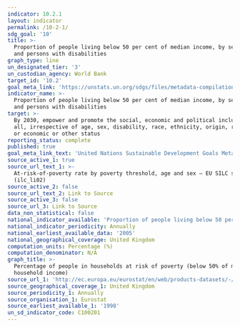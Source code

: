 ```yaml
---
indicator: 10.2.1
layout: indicator
permalink: /10-2-1/
sdg_goal: '10'
title: >-
  Proportion of people living below 50 per cent of median income, by sex, age
  and persons with disabilities
graph_type: line
un_designated_tier: '3'
un_custodian_agency: World Bank
target_id: '10.2'
goal_meta_link: 'https://unstats.un.org/sdgs/files/metadata-compilation/Metadata-Goal-10.pdf '
indicator_name: >-
  Proportion of people living below 50 per cent of median income, by sex, age
  and persons with disabilities
target: >-
  By 2030, empower and promote the social, economic and political inclusion of
  all, irrespective of age, sex, disability, race, ethnicity, origin, religion
  or economic or other status
reporting_status: complete
published: true
goal_meta_link_text: 'United Nations Sustainable Development Goals Metadata: 10.2.1'
source_active_1: true
source_url_text_1: >-
  At-risk-of-poverty rate by poverty threshold, age and sex – EU SILC survey
  (ilc_li02)
source_active_2: false
source_url_text_2: Link to Source
source_active_3: false
source_url_3: Link to Source
data_non_statistical: false
national_indicator_available: 'Proportion of people living below 50 per cent of median income, by age and sex'
national_indicator_periodicity: Annually
national_earliest_available_data: '2005'
national_geographical_coverage: United Kingdom
computation_units: Percentage (%)
computation_denominator: N/A
graph_title: >-
  Percentage of people in households at risk of poverty (below 50% of median UK
  household income)
source_url_1: 'http://ec.europa.eu/eurostat/en/web/products-datasets/-/ILC_LI02 '
source_geographical_coverage_1: United Kingdom
source_periodicity_1: Annually
source_organisation_1: Eurostat
source_earliest_available_1: '1998'
un_sd_indicator_code: C100201
---
```

